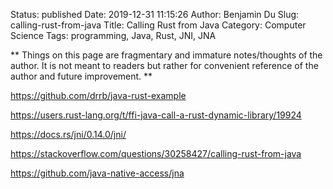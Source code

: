 Status: published
Date: 2019-12-31 11:15:26
Author: Benjamin Du
Slug: calling-rust-from-java
Title: Calling Rust from Java
Category: Computer Science
Tags: programming, Java, Rust, JNI, JNA

**
Things on this page are fragmentary and immature notes/thoughts of the author.
It is not meant to readers but rather for convenient reference of the author and future improvement.
**

https://github.com/drrb/java-rust-example

https://users.rust-lang.org/t/ffi-java-call-a-rust-dynamic-library/19924

https://docs.rs/jni/0.14.0/jni/

https://stackoverflow.com/questions/30258427/calling-rust-from-java

https://github.com/java-native-access/jna

